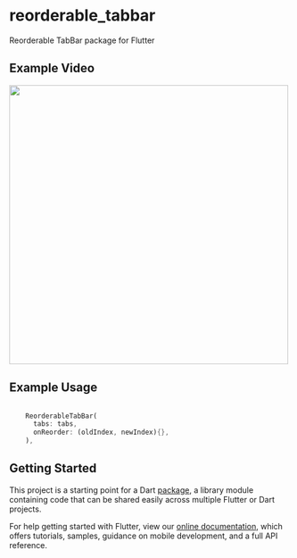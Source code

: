 # reorderable_tabbar

Reorderable TabBar package for Flutter

## Example Video

<p align="left">
  <img src="assets/Reorderable_TabBar.gif" height=500>
</p>

## Example Usage

```dart

    ReorderableTabBar(
      tabs: tabs,
      onReorder: (oldIndex, newIndex){},
    ),

```

## Getting Started

This project is a starting point for a Dart
[package](https://flutter.dev/developing-packages/),
a library module containing code that can be shared easily across
multiple Flutter or Dart projects.

For help getting started with Flutter, view our 
[online documentation](https://flutter.dev/docs), which offers tutorials, 
samples, guidance on mobile development, and a full API reference.
